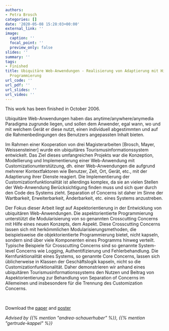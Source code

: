 ```yaml
---
authors:
- Petra Brosch
categories: []
date: '2020-05-08 15:28:03+00:00'
external_link: ''
image:
  caption: ''
  focal_point: ''
  preview_only: false
slides: ''
summary: ''
tags:
- Finished
title: Ubiquitäre Web-Anwendungen - Realisierung von Adaptierung mit Hilfe aspektorientierter
  Programmierung
url_code: ''
url_pdf: ''
url_slides: ''
url_video: ''
---
```


This work has been finished in October 2006.

Ubiquitäre Web-Anwendungen haben das anytime/anywhere/anymedia Paradigma zugrunde liegen, und sollen dem Anwender, egal wann, wo und mit welchem Gerät er diese nutzt, einen individuell abgestimmten und auf die Rahmenbedingungen des Benutzers angepassten Inhalt bieten.

Im Rahmen einer Kooperation von drei Magisterarbeiten \[Brosch, Mayer, Weissensteiner\] wurde ein ubiquitäres Tourismusinformationssystem entwickelt. Das Ziel dieses umfangreichen Projekts war die Konzeption, Modellierung und Implementierung einer Web-Anwendung mit Customizationunterstützung, dh. einer Web-Anwendungen die aufgrund mehrerer Kontextfaktoren wie Benutzer, Zeit, Ort, Gerät, etc., mit der Adaptierung ihrer Dienste reagiert. Die Implementierung der Customizationfunktionalität ist allerdings komplex, da sie an vielen Stellen der Web-Anwendung Berücksichtigung finden muss und sich quer durch den Code des Systems zieht. Separation of Concerns ist daher im Sinne der Wartbarkeit, Erweiterbarkeit, Änderbarkeit, etc. eines Systems anzustreben.

Der Fokus dieser Arbeit liegt auf Aspektorientierung in der Entwicklung von ubiquitären Web-Anwendungen. Die aspektorientierte Programmierung unterstützt die Modularisierung von so genannten Crosscutting Concerns mit Hilfe eines neuen Konzepts, dem Aspekt. Diese Crosscutting Concerns lassen sich mit herkömmlichen Modularisierungsmethoden, die beispielsweise die objektorientierte Programmierung bietet, nicht kapseln, sondern sind über viele Komponenten eines Programms hinweg verteilt. Typische Beispiele für Crosscutting Concerns sind so genannte System-level Concerns wie Logging, Authentifizierung und Fehlerbehandlung. Die Kernfunktionalität eines Systems, so genannte Core Concerns, lassen sich üblicherweise in Klassen der Geschäftslogik kapseln, nicht so die Customizationfunktionalität. Daher demonstrieren wir anhand eines ubiquitären Tourismusinformationssystems den Nutzen und Beitrag von Aspektorientierung zur Behandlung von Separation of Concerns im Allemeinen und insbesondere für die Trennung des Customization Concerns.

&nbsp;

 Download the [paper](https://www.big.tuwien.ac.at/app/uploads/2016/10/Brosch_paper.pdf) and [poster](https://www.big.tuwien.ac.at/app/uploads/2016/10/Brosch_poster.pdf)

*Advised by {{% mention "andrea-schauerhuber" %}}, {{% mention "gertrude-kappel" %}}*